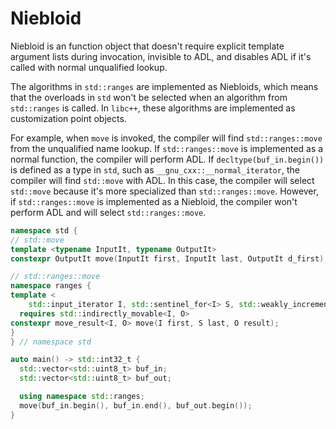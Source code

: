 # Niebloid

Niebloid is an function object that doesn't require explicit template argument lists during invocation, invisible to ADL, and disables ADL if it's called with normal unqualified lookup.

The algorithms in `std::ranges` are implemented as Niebloids, which means that the overloads in `std` won't be selected when an algorithm from `std::ranges` is called. In `libc++`, these algorithms are implemented as customization point objects.

For example, when `move` is invoked, the compiler will find `std::ranges::move` from the unqualified name lookup. If `std::ranges::move` is implemented as a normal function, the compiler will perform ADL. If `decltype(buf_in.begin())` is defined as a type in `std`, such as `__gnu_cxx::__normal_iterator`, the compiler will find `std::move` with ADL. In this case, the compiler will select `std::move` because it's more specialized than `std::ranges::move`. However, if `std::ranges::move` is implemented as a Niebloid, the compiler won't perform ADL and will select `std::ranges::move`.

```cpp
namespace std {
// std::move
template <typename InputIt, typename OutputIt>
constexpr OutputIt move(InputIt first, InputIt last, OutputIt d_first);

// std::ranges::move
namespace ranges {
template <
    std::input_iterator I, std::sentinel_for<I> S, std::weakly_incrementable O>
  requires std::indirectly_movable<I, O>
constexpr move_result<I, O> move(I first, S last, O result);
}
} // namespace std

auto main() -> std::int32_t {
  std::vector<std::uint8_t> buf_in;
  std::vector<std::uint8_t> buf_out;

  using namespace std::ranges;
  move(buf_in.begin(), buf_in.end(), buf_out.begin());
}
```
